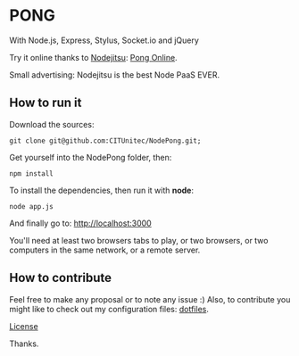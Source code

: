# PONG

With Node.js, Express, Stylus, Socket.io and jQuery

Try it online thanks to [Nodejitsu](http://nodejitsu.com/): [Pong Online](http://sadasant.pong.jit.su/).

Small advertising: Nodejitsu is the best Node PaaS EVER.

## How to run it

Download the sources:

    git clone git@github.com:CITUnitec/NodePong.git;

Get yourself into the NodePong folder, then:

    npm install

To install the dependencies, then run it with **node**:

    node app.js

And finally go to: <http://localhost:3000>

You'll need at least two browsers tabs to play, or two browsers, or two
computers in the same network, or a remote server.

## How to contribute

Feel free to make any proposal or to note any issue :)
Also, to contribute you might like to check out my configuration files:
[dotfiles](https://github.com/sadasant/dotfiles).

[License](http://sadasant.com/license)

Thanks.
